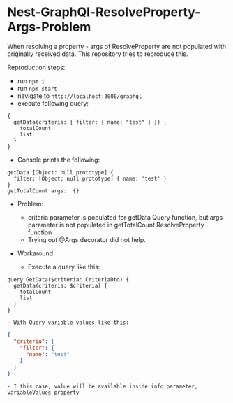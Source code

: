 # Nest-GraphQl-ResolveProperty-Args-Problem

When resolving a property - args of ResolveProperty are not populated with originally received data. This repository tries to reproduce this.

Reproduction steps:

- run `npm i`
- run `npm start`
- navigate to `http://localhost:3000/graphql`
- execute following query:

```gql
{
  getData(criteria: { filter: { name: "test" } }) {
    totalCount
    list
  }
}
```

- Console prints the following:

```
getData [Object: null prototype] {
  filter: [Object: null prototype] { name: 'test' }
}
getTotalCount args:  {}
```

- Problem:

  - criteria parameter is populated for getData Query function, but args parameter is not populated in getTotalCount ResolveProperty function
  - Trying out @Args decorator did not help.

- Workaround:
  - Execute a query like this:

```gql
query GetData($criteria: CriteriaDto) {
  getData(criteria: $criteria) {
    totalCount
    list
  }
}
```

    - With Query variable values like this:

```json
{
  "criteria": {
    "filter": {
      "name": "test"
    }
  }
}
```

    - I this case, value will be available inside info parameter, variableValues property
